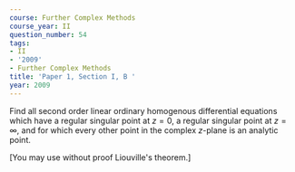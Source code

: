 ```yaml
---
course: Further Complex Methods
course_year: II
question_number: 54
tags:
- II
- '2009'
- Further Complex Methods
title: 'Paper 1, Section I, B '
year: 2009
---
```




Find all second order linear ordinary homogenous differential equations which have a regular singular point at $z=0$, a regular singular point at $z=\infty$, and for which every other point in the complex $z$-plane is an analytic point.

[You may use without proof Liouville's theorem.]